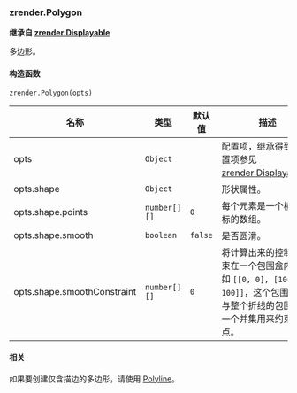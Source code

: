 ---
---

### zrender.Polygon

**继承自 [zrender.Displayable](#zrenderdisplayable)**

多边形。

#### 构造函数

`zrender.Polygon(opts)`

|名称|类型|默认值|描述|
|---|---|---|---|
|opts|`Object`||配置项，继承得到的配置项参见 [zrender.Displayable](#zrenderdisplayable)。|
|opts.shape|`Object`||形状属性。|
|opts.shape.points|`number[][]`|`0`|每个元素是一个横纵坐标的数组。|
|opts.shape.smooth|`boolean`|`false`|是否圆滑。|
|opts.shape.smoothConstraint|`number[][]`|`0`|将计算出来的控制点约束在一个包围盒内。比如 `[[0, 0], [100, 100]]`，这个包围盒会与整个折线的包围盒做一个并集用来约束控制点。|

#### 相关

如果要创建仅含描边的多边形，请使用 [Polyline](#zrenderpolyline)。
